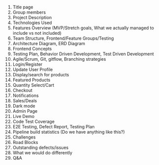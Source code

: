 1. Title page
2. Group members
3. Project Description
4. Technologies Used
5. Features Overview (MVP/Stretch goals, What we actually managed to include vs not included)
6. Team Structure, Frontend/Feature Groups/Testing
7. Architecture Diagram, ERD Diagram 
8. Frontend Concepts
9. Testing Plan, Behavior Driven Development, Test Driven Development
10. Agile/Scrum, Git, gitflow, Branching strategies 
11. Login/Register
12. Update User Profile
13. Display/search for products
14. Featured Products
15. Quantity Select/Cart
16. Checkout
17. Notifications
18. Sales/Deals
19. Dark mode 
20. Admin Page
21. Live Demo 
22. Code Test Coverage
23. E2E Testing, Defect Report, Testing Plan
24. Pipeline build statistics  (Do we have anything like this?) 
25. Challenges
26. Road Blocks
27. Outstanding defects/issues
28. What we would do differently
29. Q&A